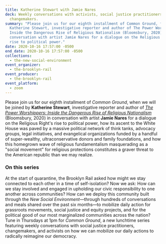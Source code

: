 ```yaml
---
title: Katherine Stewart with Jamie Nares
deck: Weekly conversations with activists, social justice practitioners, and
  changemakers.
summary: "Please join us for our eighth installment of Common Ground, featuring
  Katherine Stewart, investigative reporter and author of The Power Worshippers:
  Inside the Dangerous Rise of Religious Nationalism (Bloomsbury, 2020) in
  conversation with artist Jamie Nares for a dialogue on the Religious Right’s
  rise to political power."
date: 2020-10-16 17:57:00 -0500
end_date: 2020-10-16 17:57:00 -0500
collections:
  - the-new-social-environment
event_organizer:
  - the-brooklyn-rail
event_producer:
  - the-brooklyn-rail
event_platform:
  - zoom
---
```

Please join us for our eighth installment of *Common Ground*, when we will be joined by **Katherine Stewart**, investigative reporter and author of *[The Power Worshippers: Inside the Dangerous Rise of Religious Nationalism ](https://www.bloomsbury.com/us/the-power-worshippers-9781635573435/)*(Bloomsbury, 2020) in conversation with artist **Jamie Nares** for a dialogue on the Religious Right's rise to political power, how its ascent to the White House was paved by a massive political network of think tanks, advocacy groups, legal initiatives, and evangelical organizations funded by a handful of super-wealthy, ultraconservative donors and family foundations, and how this homegrown wave of religious fundamentalism masquerading as a "social movement" for religious protections constitutes a graver threat to the American republic than we may realize.

### **On this series** 

At the start of quarantine, the Brooklyn Rail asked how might we stay connected to each other in a time of self-isolation? Now we ask: How can we stay involved and engaged in upholding our civic responsibility to one another across communities? How can we deploy this community built through the *New Social Environment*—through hundreds of conversations and meals shared over the past six months—to mobilize daily action for grassroots movements, social justice and equity projects, and for the political good of our most marginalized communities across the nation? Tune in Thursdays at 1pm for *Common Ground*, a new lunchtime series featuring weekly conversations with social justice practitioners, changemakers, and activists on how we can mobilize our daily actions to radically reimagine our democracy.